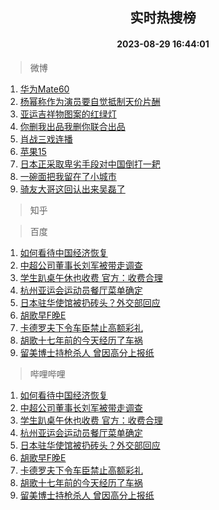 <div align="center"><h2>实时热搜榜</h2><h4>2023-08-29 16:44:01</h4></div>

> 微博  

1. [华为Mate60](https://s.weibo.com/weibo?q=%E5%8D%8E%E4%B8%BAMate60&t=31&band_rank=1&Refer=top)<br />
2. [杨幂称作为演员要自觉抵制天价片酬](https://s.weibo.com/weibo?q=%23%E6%9D%A8%E5%B9%82%E7%A7%B0%E4%BD%9C%E4%B8%BA%E6%BC%94%E5%91%98%E8%A6%81%E8%87%AA%E8%A7%89%E6%8A%B5%E5%88%B6%E5%A4%A9%E4%BB%B7%E7%89%87%E9%85%AC%23&t=31&band_rank=2&Refer=top)<br />
3. [亚运吉祥物图案的红绿灯](https://s.weibo.com/weibo?q=%23%E4%BA%9A%E8%BF%90%E5%90%89%E7%A5%A5%E7%89%A9%E5%9B%BE%E6%A1%88%E7%9A%84%E7%BA%A2%E7%BB%BF%E7%81%AF%23&t=31&band_rank=3&Refer=top)<br />
4. [你删我出品我删你联合出品](https://s.weibo.com/weibo?q=%23%E4%BD%A0%E5%88%A0%E6%88%91%E5%87%BA%E5%93%81%E6%88%91%E5%88%A0%E4%BD%A0%E8%81%94%E5%90%88%E5%87%BA%E5%93%81%23&t=31&band_rank=4&Refer=top)<br />
5. [肖战三戏连播](https://s.weibo.com/weibo?q=%23%E8%82%96%E6%88%98%E4%B8%89%E6%88%8F%E8%BF%9E%E6%92%AD%23&t=31&band_rank=5&Refer=top)<br />
6. [苹果15](https://s.weibo.com/weibo?q=%E8%8B%B9%E6%9E%9C15&t=31&band_rank=6&Refer=top)<br />
7. [日本正采取卑劣手段对中国倒打一耙](https://s.weibo.com/weibo?q=%23%E6%97%A5%E6%9C%AC%E6%AD%A3%E9%87%87%E5%8F%96%E5%8D%91%E5%8A%A3%E6%89%8B%E6%AE%B5%E5%AF%B9%E4%B8%AD%E5%9B%BD%E5%80%92%E6%89%93%E4%B8%80%E8%80%99%23&t=31&band_rank=7&Refer=top)<br />
8. [一碗面把我留在了小城市](https://s.weibo.com/weibo?q=%E4%B8%80%E7%A2%97%E9%9D%A2%E6%8A%8A%E6%88%91%E7%95%99%E5%9C%A8%E4%BA%86%E5%B0%8F%E5%9F%8E%E5%B8%82&t=31&band_rank=8&Refer=top)<br />
9. [骑友大哥这回认出来吴磊了](https://s.weibo.com/weibo?q=%23%E9%AA%91%E5%8F%8B%E5%A4%A7%E5%93%A5%E8%BF%99%E5%9B%9E%E8%AE%A4%E5%87%BA%E6%9D%A5%E5%90%B4%E7%A3%8A%E4%BA%86%23&t=31&band_rank=9&Refer=top)<br />

> 知乎  


> 百度  

1. [如何看待中国经济恢复](https://www.baidu.com/s?wd=%E5%A6%82%E4%BD%95%E7%9C%8B%E5%BE%85%E4%B8%AD%E5%9B%BD%E7%BB%8F%E6%B5%8E%E6%81%A2%E5%A4%8D&sa=fyb_news&rsv_dl=fyb_news)<br />
2. [中超公司董事长刘军被带走调查](https://www.baidu.com/s?wd=%E4%B8%AD%E8%B6%85%E5%85%AC%E5%8F%B8%E8%91%A3%E4%BA%8B%E9%95%BF%E5%88%98%E5%86%9B%E8%A2%AB%E5%B8%A6%E8%B5%B0%E8%B0%83%E6%9F%A5&sa=fyb_news&rsv_dl=fyb_news)<br />
3. [学生趴桌午休也收费 官方：收费合理](https://www.baidu.com/s?wd=%E5%AD%A6%E7%94%9F%E8%B6%B4%E6%A1%8C%E5%8D%88%E4%BC%91%E4%B9%9F%E6%94%B6%E8%B4%B9+%E5%AE%98%E6%96%B9%EF%BC%9A%E6%94%B6%E8%B4%B9%E5%90%88%E7%90%86&sa=fyb_news&rsv_dl=fyb_news)<br />
4. [杭州亚运会运动员餐厅菜单确定](https://www.baidu.com/s?wd=%E6%9D%AD%E5%B7%9E%E4%BA%9A%E8%BF%90%E4%BC%9A%E8%BF%90%E5%8A%A8%E5%91%98%E9%A4%90%E5%8E%85%E8%8F%9C%E5%8D%95%E7%A1%AE%E5%AE%9A&sa=fyb_news&rsv_dl=fyb_news)<br />
5. [日本驻华使馆被扔砖头？外交部回应](https://www.baidu.com/s?wd=%E6%97%A5%E6%9C%AC%E9%A9%BB%E5%8D%8E%E4%BD%BF%E9%A6%86%E8%A2%AB%E6%89%94%E7%A0%96%E5%A4%B4%EF%BC%9F%E5%A4%96%E4%BA%A4%E9%83%A8%E5%9B%9E%E5%BA%94&sa=fyb_news&rsv_dl=fyb_news)<br />
6. [胡歌早F晚E](https://www.baidu.com/s?wd=%E8%83%A1%E6%AD%8C%E6%97%A9F%E6%99%9AE&sa=fyb_news&rsv_dl=fyb_news)<br />
7. [卡德罗夫下令车臣禁止高额彩礼](https://www.baidu.com/s?wd=%E5%8D%A1%E5%BE%B7%E7%BD%97%E5%A4%AB%E4%B8%8B%E4%BB%A4%E8%BD%A6%E8%87%A3%E7%A6%81%E6%AD%A2%E9%AB%98%E9%A2%9D%E5%BD%A9%E7%A4%BC&sa=fyb_news&rsv_dl=fyb_news)<br />
8. [胡歌十七年前的今天经历了车祸](https://www.baidu.com/s?wd=%E8%83%A1%E6%AD%8C%E5%8D%81%E4%B8%83%E5%B9%B4%E5%89%8D%E7%9A%84%E4%BB%8A%E5%A4%A9%E7%BB%8F%E5%8E%86%E4%BA%86%E8%BD%A6%E7%A5%B8&sa=fyb_news&rsv_dl=fyb_news)<br />
9. [留美博士持枪杀人 曾因高分上报纸](https://www.baidu.com/s?wd=%E7%95%99%E7%BE%8E%E5%8D%9A%E5%A3%AB%E6%8C%81%E6%9E%AA%E6%9D%80%E4%BA%BA+%E6%9B%BE%E5%9B%A0%E9%AB%98%E5%88%86%E4%B8%8A%E6%8A%A5%E7%BA%B8&sa=fyb_news&rsv_dl=fyb_news)<br />

> 哔哩哔哩  

1. [如何看待中国经济恢复](https://www.baidu.com/s?wd=%E5%A6%82%E4%BD%95%E7%9C%8B%E5%BE%85%E4%B8%AD%E5%9B%BD%E7%BB%8F%E6%B5%8E%E6%81%A2%E5%A4%8D&sa=fyb_news&rsv_dl=fyb_news)<br />
2. [中超公司董事长刘军被带走调查](https://www.baidu.com/s?wd=%E4%B8%AD%E8%B6%85%E5%85%AC%E5%8F%B8%E8%91%A3%E4%BA%8B%E9%95%BF%E5%88%98%E5%86%9B%E8%A2%AB%E5%B8%A6%E8%B5%B0%E8%B0%83%E6%9F%A5&sa=fyb_news&rsv_dl=fyb_news)<br />
3. [学生趴桌午休也收费 官方：收费合理](https://www.baidu.com/s?wd=%E5%AD%A6%E7%94%9F%E8%B6%B4%E6%A1%8C%E5%8D%88%E4%BC%91%E4%B9%9F%E6%94%B6%E8%B4%B9+%E5%AE%98%E6%96%B9%EF%BC%9A%E6%94%B6%E8%B4%B9%E5%90%88%E7%90%86&sa=fyb_news&rsv_dl=fyb_news)<br />
4. [杭州亚运会运动员餐厅菜单确定](https://www.baidu.com/s?wd=%E6%9D%AD%E5%B7%9E%E4%BA%9A%E8%BF%90%E4%BC%9A%E8%BF%90%E5%8A%A8%E5%91%98%E9%A4%90%E5%8E%85%E8%8F%9C%E5%8D%95%E7%A1%AE%E5%AE%9A&sa=fyb_news&rsv_dl=fyb_news)<br />
5. [日本驻华使馆被扔砖头？外交部回应](https://www.baidu.com/s?wd=%E6%97%A5%E6%9C%AC%E9%A9%BB%E5%8D%8E%E4%BD%BF%E9%A6%86%E8%A2%AB%E6%89%94%E7%A0%96%E5%A4%B4%EF%BC%9F%E5%A4%96%E4%BA%A4%E9%83%A8%E5%9B%9E%E5%BA%94&sa=fyb_news&rsv_dl=fyb_news)<br />
6. [胡歌早F晚E](https://www.baidu.com/s?wd=%E8%83%A1%E6%AD%8C%E6%97%A9F%E6%99%9AE&sa=fyb_news&rsv_dl=fyb_news)<br />
7. [卡德罗夫下令车臣禁止高额彩礼](https://www.baidu.com/s?wd=%E5%8D%A1%E5%BE%B7%E7%BD%97%E5%A4%AB%E4%B8%8B%E4%BB%A4%E8%BD%A6%E8%87%A3%E7%A6%81%E6%AD%A2%E9%AB%98%E9%A2%9D%E5%BD%A9%E7%A4%BC&sa=fyb_news&rsv_dl=fyb_news)<br />
8. [胡歌十七年前的今天经历了车祸](https://www.baidu.com/s?wd=%E8%83%A1%E6%AD%8C%E5%8D%81%E4%B8%83%E5%B9%B4%E5%89%8D%E7%9A%84%E4%BB%8A%E5%A4%A9%E7%BB%8F%E5%8E%86%E4%BA%86%E8%BD%A6%E7%A5%B8&sa=fyb_news&rsv_dl=fyb_news)<br />
9. [留美博士持枪杀人 曾因高分上报纸](https://www.baidu.com/s?wd=%E7%95%99%E7%BE%8E%E5%8D%9A%E5%A3%AB%E6%8C%81%E6%9E%AA%E6%9D%80%E4%BA%BA+%E6%9B%BE%E5%9B%A0%E9%AB%98%E5%88%86%E4%B8%8A%E6%8A%A5%E7%BA%B8&sa=fyb_news&rsv_dl=fyb_news)<br />

